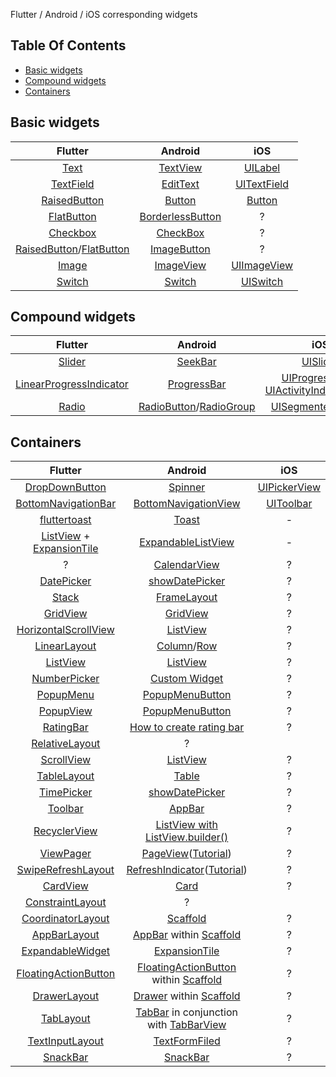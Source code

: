 Flutter / Android / iOS corresponding widgets

## Table Of Contents
- [Basic widgets](#basic-widgets)
- [Compound widgets](#compound-widgets)
- [Containers](#containers)

## Basic widgets

| Flutter | Android  | iOS |
|:--------:|:--------:|:--------:|
| [Text](https://docs.flutter.io/flutter/widgets/Text-class.html) | [TextView](https://developer.android.com/reference/android/widget/TextView) | [UILabel](https://developer.apple.com/documentation/uikit/uilabel) |
| [TextField](https://docs.flutter.io/flutter/material/TextField-class.html) | [EditText](https://developer.android.com/reference/android/widget/EditText) | [UITextField](https://developer.apple.com/documentation/uikit/uitextfield) |
| [RaisedButton](https://docs.flutter.io/flutter/material/RaisedButton-class.html) | [Button](https://developer.android.com/reference/android/widget/Button.html) | [Button](https://developer.apple.com/documentation/uikit/uibutton)
| [FlatButton](https://docs.flutter.io/flutter/material/FlatButton-class.html) | [BorderlessButton](https://developer.android.com/guide/topics/ui/controls/button#Borderless) | ? |
| [Checkbox](https://docs.flutter.io/flutter/material/Checkbox-class.html) | [CheckBox](https://developer.android.com/reference/android/widget/CheckBox) | ? |
| [RaisedButton](https://docs.flutter.io/flutter/material/RaisedButton-class.html)/[FlatButton](https://docs.flutter.io/flutter/material/FlatButton-class.html) | [ImageButton](https://developer.android.com/reference/android/widget/ImageButton) | ? |
| [Image](https://docs.flutter.io/flutter/widgets/Image-class.html) | [ImageView](https://developer.android.com/reference/android/widget/ImageView) | [UIImageView](https://developer.apple.com/documentation/uikit/UIImageView) |
| [Switch](https://docs.flutter.io/flutter/material/Switch-class.html) | [Switch](https://developer.android.com/reference/android/widget/Switch) | [UISwitch](https://developer.apple.com/documentation/uikit/UISwitch) |

## Compound widgets
| Flutter | Android  | iOS |
|:--------:|:--------:|:--------:|
| [Slider](https://docs.flutter.io/flutter/material/Slider-class.html) | [SeekBar](https://developer.android.com/reference/android/widget/SeekBar) | [UISlider](https://developer.apple.com/documentation/uikit/UISlider) |
| [LinearProgressIndicator](https://docs.flutter.io/flutter/material/LinearProgressIndicator-class.html) | [ProgressBar](https://developer.android.com/reference/android/widget/ProgressBar) | [UIProgressView](https://developer.apple.com/documentation/uikit/UIProgressView), [UIActivityIndicatorView](https://developer.apple.com/documentation/uikit/UIActivityIndicatorView)
| [Radio](https://docs.flutter.io/flutter/material/Radio-class.html) | [RadioButton](https://docs.flutter.io/flutter/material/Radio-class.html)/[RadioGroup](https://developer.android.com/reference/android/widget/RadioGroup) | [UISegmentedControl](https://developer.apple.com/documentation/uikit/UISegmentedControl) |


## Containers

| Flutter | Android  | iOS |
|:--------:|:--------:|:--------:|
| [DropDownButton](https://docs.flutter.io/flutter/material/DropdownButton-class.html) | [Spinner](https://developer.android.com/reference/android/widget/Spinner) | [UIPickerView](https://developer.apple.com/documentation/uikit/UIPickerView) |
| [BottomNavigationBar](https://docs.flutter.io/flutter/material/BottomNavigationBar-class.html) | [BottomNavigationView](https://developer.android.com/reference/android/support/design/widget/BottomNavigationView) | [UIToolbar](https://developer.apple.com/documentation/uikit/uitoolbar) |
| [fluttertoast](https://pub.dartlang.org/packages/fluttertoast) | [Toast](https://developer.android.com/reference/android/widget/Toast) | - |
| [ListView](https://docs.flutter.io/flutter/widgets/ListView-class.html) + [ExpansionTile](https://flutter.io/docs/catalog/samples/expansion-tile-sample) | [ExpandableListView](https://developer.android.com/reference/android/widget/ExpandableListView) | - |
| ? | [CalendarView](https://developer.android.com/reference/android/widget/CalendarView) | ? 
| [DatePicker](https://developer.android.com/reference/android/widget/DatePicker) | [showDatePicker](https://docs.flutter.io/flutter/material/showDatePicker.html) | ? |
| [Stack](https://docs.flutter.io/flutter/widgets/Stack-class.html) | [FrameLayout](https://developer.android.com/reference/android/widget/FrameLayout) | ? |
| [GridView](https://docs.flutter.io/flutter/widgets/GridView-class.html) | [GridView](https://developer.android.com/guide/topics/ui/layout/gridview) | ? |
|[HorizontalScrollView](https://developer.android.com/reference/android/widget/HorizontalScrollView) | [ListView](https://flutter.io/docs/cookbook/lists/horizontal-list) | ? |
|[LinearLayout](https://developer.android.com/reference/android/widget/LinearLayout) | [Column](https://docs.flutter.io/flutter/widgets/Column-class.html)/[Row](https://docs.flutter.io/flutter/widgets/Row-class.html) | ? |
|[ListView](https://developer.android.com/reference/android/widget/ListView) | [ListView](https://docs.flutter.io/flutter/widgets/ListView-class.html) | ? |
|[NumberPicker](https://developer.android.com/reference/android/widget/NumberPicker) | [Custom Widget](https://pub.dartlang.org/packages/numberpicker) | ? |
|[PopupMenu](https://developer.android.com/reference/android/widget/PopupMenu)| [PopupMenuButton](https://docs.flutter.io/flutter/material/PopupMenuButton-class.html) | ? |
|[PopupView](https://developer.android.com/reference/android/widget/PopupWindow) | [PopupMenuButton](https://docs.flutter.io/flutter/material/PopupMenuButton-class.html) | ? |
|[RatingBar](https://developer.android.com/reference/android/widget/RatingBar) | [How to create rating bar](https://stackoverflow.com/questions/46637566/how-to-create-rating-star-bar-properly) | ? |
|[RelativeLayout](https://developer.android.com/reference/android/widget/RelativeLayout) | ? |
|[ScrollView](https://developer.android.com/reference/android/widget/ScrollView) | [ListView](https://docs.flutter.io/flutter/widgets/ListView-class.html) | ? |
|[TableLayout](https://developer.android.com/reference/android/widget/TableLayout) | [Table](https://docs.flutter.io/flutter/widgets/Table-class.html) | ? |
|[TimePicker](https://developer.android.com/reference/android/widget/TimePicker) | [showDatePicker](https://docs.flutter.io/flutter/material/showDatePicker.html) | ? |
[Toolbar](https://developer.android.com/reference/android/widget/Toolbar) | [AppBar](https://docs.flutter.io/flutter/material/AppBar-class.html) | ? |
[RecyclerView](https://developer.android.com/reference/android/support/v7/widget/RecyclerView.html) | [ListView with ListView.builder()](https://docs.flutter.io/flutter/widgets/ListView-class.html) | ? |
[ViewPager](https://developer.android.com/reference/android/support/v4/view/ViewPager) | [PageView](https://docs.flutter.io/flutter/widgets/PageView-class.html)([Tutorial](https://iirokrankka.com/2017/09/23/bringing-the-pagetransformer-from-android-to-flutter/)) | ? |
[SwipeRefreshLayout](https://developer.android.com/reference/android/support/v4/widget/SwipeRefreshLayout) | [RefreshIndicator](https://docs.flutter.io/flutter/material/RefreshIndicator-class.html)([Tutorial](https://medium.com/flutterpub/adding-swipe-to-refresh-to-flutter-app-b234534f39a7)) | ? |
[CardView](https://docs.flutter.io/flutter/material/Card-class.html) | [Card](https://docs.flutter.io/flutter/material/Card-class.html) | ? |
[ConstraintLayout](https://developer.android.com/reference/android/support/constraint/ConstraintLayout) | ? |
[CoordinatorLayout](https://developer.android.com/reference/android/support/design/widget/CoordinatorLayout) | [Scaffold](https://docs.flutter.io/flutter/material/Scaffold-class.html) | ? |
[AppBarLayout](https://developer.android.com/reference/android/support/design/widget/AppBarLayout) | [AppBar](https://docs.flutter.io/flutter/material/Scaffold-class.html) within [Scaffold](https://docs.flutter.io/flutter/material/AppBar-class.html) | ? |
[ExpandableWidget](https://developer.android.com/reference/com/google/android/material/expandable/ExpandableWidget) | [ExpansionTile](https://flutter.io/docs/catalog/samples/expansion-tile-sample) | ? |
[FloatingActionButton](https://developer.android.com/guide/topics/ui/floating-action-button) | [FloatingActionButton](https://docs.flutter.io/flutter/material/Scaffold-class.html) within [Scaffold](https://docs.flutter.io/flutter/material/FloatingActionButton-class.html) | ? |
[DrawerLayout](https://developer.android.com/reference/android/support/v4/widget/DrawerLayout) | [Drawer](https://docs.flutter.io/flutter/material/Scaffold-class.html) within [Scaffold](https://docs.flutter.io/flutter/material/Drawer-class.html) | ? |
[TabLayout](https://developer.android.com/reference/android/support/design/widget/TabLayout.html) | [TabBar](https://docs.flutter.io/flutter/material/TabBar-class.html) in conjunction with [TabBarView](https://docs.flutter.io/flutter/material/TabBarView-class.html) | ? |
[TextInputLayout](https://developer.android.com/reference/com/google/android/material/textfield/package-summary) | [TextFormFiled](https://docs.flutter.io/flutter/material/TextFormField-class.html) | ? |
[SnackBar](https://developer.android.com/reference/android/support/design/widget/Snackbar) | [SnackBar](https://docs.flutter.io/flutter/material/SnackBar-class.html) | ? |
